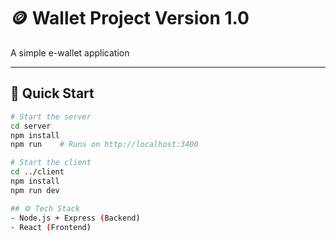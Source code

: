 # 🪙 Wallet Project Version 1.0

A simple e-wallet application

---

## 🔧 Quick Start

```bash
# Start the server
cd server
npm install
npm run    # Runs on http://localhost:3400

# Start the client
cd ../client
npm install
npm run dev  

## ⚙️ Tech Stack
- Node.js + Express (Backend)
- React (Frontend)

